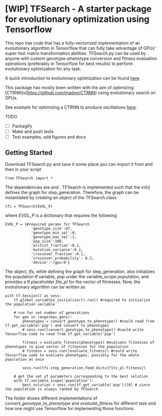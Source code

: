 # [WIP] TFSearch - A starter package for evolutionary optimization using Tensorflow

This repo has code that has a fully-vectorized implementation of an evolutionary algorithm in Tensorflow that can fully take advantage of GPUs' super-fast matrix transformation abilities. TFSearch.py can be used by anyone with custom genotype-phenotype conversion and fitness evaluation operations (preferably in Tensorflow for best results) to perform evolutionary optimization for any task.

A quick introduction to evolutionary optimization can be found [here](https://github.com/madvn/TFSearch/blob/master/evol_intro.md)

This package has mostly been written with the aim of optimizing [CTRNN]s(https://github.com/madvn/CTRNN) using evolutionary search on GPUs.

See example for optimizing a CTRNN to produce oscillations [here](https://github.com/madvn/TFSearch/tree/master/examples/CTRNN_oscillator).

TODO
- [ ] Packagify
- [ ] Make and push tests
- [ ] Test examples, add figures and docs

## Getting Started
Download TFSearch.py and save it some place you can import it from and then in your script
```
from TFSearch import *
```
The dependencies are <link to numpy> and <link to Tensorflow>. TFSearch is implemented such that the init() defines the graph for step_generation. Therefore, the graph can be instantiated by creating an object of the TFSearch class.
```
tfs = TFSearch(EVOL_P)
```
where *EVOL_P* is a dictionary that requires the following
```
EVOL_P = {#required params for TFSearch
            'genotype_size':47,
            'genotype_min_val':0,
            'genotype_max_val':1,
            'pop_size':100,
            'elitist_fraction':0.1,
            'mutation_variance':0.1,
            'crossover_fraction':0.1,
            'crossover_probability': 0.3,
            'device':'/gpu:0'}
```
The object, *tfs*, while defining the graph for step_generation, also initializes the population tf.variable, *pop* under the variable_scope *population*, and provides a tf.placeholder *fits_pl* for the vector of fitnesses. Now, the evolutionary algorithm can be written as
```
with tf.Session() as sess:
    tf.global_variables_initializer().run() #required to initialize the population variable

    # run for set number of generations
    for gen in range(max_gens):
        phenotypes = convert_genotype_to_phenotype() #could read from tf.get_variable('pop') and convert to phenotypes
        # sess.run([convert_genotype_to_phenotype]) #could write Tensorflow code to read from tf.get_variable('pop')

        fitness = evaluate_fitness(phenotypes) #evaluate fitnesses of phenotypes to give vector of fitnesses for the population
        # fitness = sess.run([evaluate_fitness]) #could write Tensorflow code to evaluate phenotypes, possibly for the whole population at once

        sess.run(tfs.step_generation,feed_dict={fits_pl:fitness})

    # get the set of parameters corresponding to the best solution
    with tf.variable_scope('population'):
        best_solution = sess.run(tf.get_variable('pop'))[0] # since the population is always ranked by TFSearch
```
The <link to examples> folder shows different implementations of *convert_genotype_to_phenotype* and *evaluate_fitness* for different task and how one might use Tensorflow for implementing those functions.
